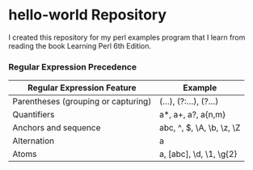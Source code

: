 # hello-world Repository 
I created this repository for my perl examples program that I learn from reading the book Learning Perl 6th Edition.

### Regular Expression Precedence
| Regular Expression Feature | Example |
| ------------- | ------------- |
| Parentheses (grouping or capturing)  |  (…), (?:…), (?<LABEL>…) |
| Quantifiers | a*, a+, a?, a{n,m} |
| Anchors and sequence | abc, ^, $, \A, \b, \z, \Z |
| Alternation | a|b|c |
| Atoms | a, [abc], \d, \1, \g{2} |

